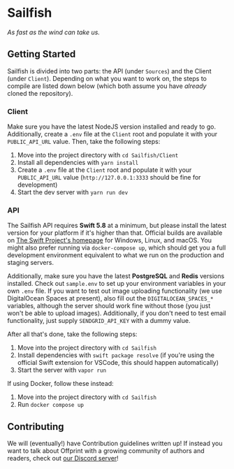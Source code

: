 # Sailfish

*As fast as the wind can take us.*

## Getting Started

Sailfish is divided into two parts: the API (under `Sources`) and the Client (under `Client`). Depending on what you want to work on, the steps to compile are listed down below (which both assume you have *already* cloned the repository).

### Client

Make sure you have the latest NodeJS version installed and ready to go. Additionally, create a `.env` file at the `Client` root and populate it with your `PUBLIC_API_URL` value. Then, take the following steps:

1. Move into the project directory with `cd Sailfish/Client`
2. Install all dependencies with `yarn install`
3. Create a `.env` file at the `Client` root and populate it with your `PUBLIC_API_URL` value (`http://127.0.0.1:3333` should be fine for development)
4. Start the dev server with `yarn run dev`

### API

The Sailfish API requires **Swift 5.8** at a minimum, but please install the latest version for your platform if it's higher than that. Official builds are available on [The Swift Project's homepage](https://swift.org/) for Windows, Linux, and macOS. You might also prefer running via `docker-compose up`, which should get you a full development environment equivalent to what we run on the production and staging servers. 

Additionally, make sure you have the latest **PostgreSQL** and **Redis** versions installed. Check out `sample.env` to set up your environment variables in your own `.env` file. If you want to test out image uploading functionality (we use DigitalOcean Spaces at present), also fill out the `DIGITALOCEAN_SPACES_*` variables, although the server should work fine without those (you just won't be able to upload images). Additionally, if you don't need to test email functionality, just supply `SENDGRID_API_KEY` with a dummy value.

After all that's done, take the following steps:

1. Move into the project directory with `cd Sailfish`
2. Install dependencies with `swift package resolve` (if you're using the official Swift extension for VSCode, this should happen automatically)
3. Start the server with `vapor run`

If using Docker, follow these instead:

1. Move into the project directory with `cd Sailfish`
2. Run `docker compose up`

## Contributing

We will (eventually!) have Contribution guidelines written up! If instead you want to talk about Offprint with a growing community of authors and readers, check out [our Discord server](https://discord.gg/9cnSwfn)!
